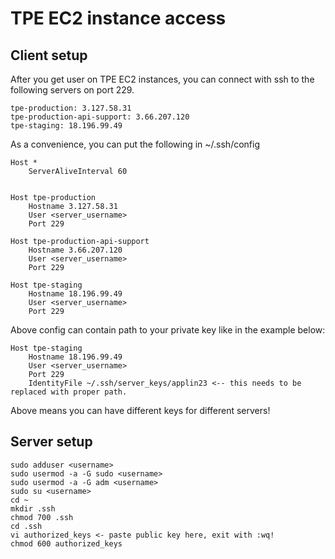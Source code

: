 # TPE EC2 instance access

## Client setup
After you get user on TPE EC2 instances, you can connect with ssh to the following servers on port 229.

```
tpe-production: 3.127.58.31
tpe-production-api-support: 3.66.207.120
tpe-staging: 18.196.99.49
```

As a convenience, you can put the following in ~/.ssh/config

```
Host *
    ServerAliveInterval 60


Host tpe-production
    Hostname 3.127.58.31
    User <server_username>
    Port 229

Host tpe-production-api-support
    Hostname 3.66.207.120
    User <server_username>
    Port 229

Host tpe-staging
    Hostname 18.196.99.49
    User <server_username>
    Port 229
```

Above config can contain path to your private key like in the example below:

```
Host tpe-staging
    Hostname 18.196.99.49
    User <server_username>
    Port 229
    IdentityFile ~/.ssh/server_keys/applin23 <-- this needs to be replaced with proper path.
```

Above means you can have different keys for different servers! 


## Server setup

```
sudo adduser <username>
sudo usermod -a -G sudo <username>
sudo usermod -a -G adm <username>
sudo su <username>
cd ~
mkdir .ssh
chmod 700 .ssh
cd .ssh
vi authorized_keys <- paste public key here, exit with :wq!
chmod 600 authorized_keys
```


